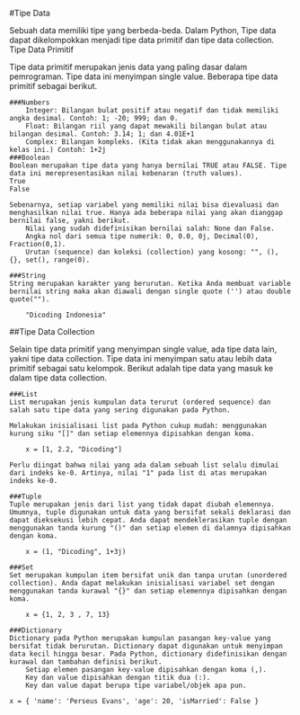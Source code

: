 #Tipe Data

Sebuah data memiliki tipe yang berbeda-beda. Dalam Python, Tipe data dapat dikelompokkan menjadi tipe data primitif dan tipe data collection.
Tipe Data Primitif

Tipe data primitif merupakan jenis data yang paling dasar dalam pemrograman. Tipe data ini menyimpan single value. Beberapa tipe data primitif sebagai berikut.

    ###Numbers
        Integer: Bilangan bulat positif atau negatif dan tidak memiliki angka desimal. Contoh: 1; -20; 999; dan 0.
        Float: Bilangan riil yang dapat mewakili bilangan bulat atau bilangan desimal. Contoh: 3.14; 1; dan 4.01E+1
        Complex: Bilangan kompleks. (Kita tidak akan menggunakannya di kelas ini.) Contoh: 1+2j
    ###Boolean
    Boolean merupakan tipe data yang hanya bernilai TRUE atau FALSE. Tipe data ini merepresentasikan nilai kebenaran (truth values).
    True
    False

    Sebenarnya, setiap variabel yang memiliki nilai bisa dievaluasi dan menghasilkan nilai true. Hanya ada beberapa nilai yang akan dianggap bernilai false, yakni berikut.
        Nilai yang sudah didefinisikan bernilai salah: None dan False.
        Angka nol dari semua tipe numerik: 0, 0.0, 0j, Decimal(0), Fraction(0,1).
        Urutan (sequence) dan koleksi (collection) yang kosong: "", (), {}, set(), range(0).

    ###String
    String merupakan karakter yang berurutan. Ketika Anda membuat variable bernilai string maka akan diawali dengan single quote ('') atau double quote("").

        "Dicoding Indonesia"


##Tipe Data Collection

Selain tipe data primitif yang menyimpan single value, ada tipe data lain, yakni tipe data collection. Tipe data ini menyimpan satu atau lebih data primitif sebagai satu kelompok. Berikut adalah tipe data yang masuk ke dalam tipe data collection.

    ###List
    List merupakan jenis kumpulan data terurut (ordered sequence) dan salah satu tipe data yang sering digunakan pada Python.

    Melakukan inisialisasi list pada Python cukup mudah: menggunakan kurung siku "[]" dan setiap elemennya dipisahkan dengan koma.

        x = [1, 2.2, "Dicoding"]

    Perlu diingat bahwa nilai yang ada dalam sebuah list selalu dimulai dari indeks ke-0. Artinya, nilai "1" pada list di atas merupakan indeks ke-0.

    ###Tuple
    Tuple merupakan jenis dari list yang tidak dapat diubah elemennya. Umumnya, tuple digunakan untuk data yang bersifat sekali deklarasi dan dapat dieksekusi lebih cepat. Anda dapat mendeklerasikan tuple dengan menggunakan tanda kurung "()" dan setiap elemen di dalamnya dipisahkan dengan koma.

        x = (1, "Dicoding", 1+3j)

    ###Set
    Set merupakan kumpulan item bersifat unik dan tanpa urutan (unordered collection). Anda dapat melakukan inisialisasi variabel set dengan menggunakan tanda kurawal "{}" dan setiap elemennya dipisahkan dengan koma.

        x = {1, 2, 3 , 7, 13}

    ###Dictionary
    Dictionary pada Python merupakan kumpulan pasangan key-value yang bersifat tidak berurutan. Dictionary dapat digunakan untuk menyimpan data kecil hingga besar. Pada Python, dictionary didefinisikan dengan kurawal dan tambahan definisi berikut.
        Setiap elemen pasangan key-value dipisahkan dengan koma (,).
        Key dan value dipisahkan dengan titik dua (:).
        Key dan value dapat berupa tipe variabel/objek apa pun.

    x = { 'name': 'Perseus Evans', 'age': 20, 'isMarried': False }